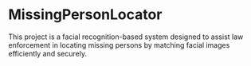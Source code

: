 # MissingPersonLocator
This project is a facial recognition-based system designed to assist law enforcement in locating missing persons by matching facial images efficiently and securely.
